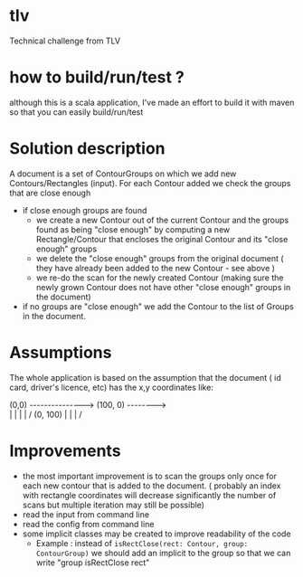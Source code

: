 # tlv
Technical challenge from TLV

# how to build/run/test ? 
although this is a scala application, I've made an effort to build it with maven so that you can easily build/run/test

# Solution description
A document is a set of ContourGroups on which we add new Contours/Rectangles (input). 
For each Contour added we check the groups that are close enough  
   - if close enough groups are found 
     - we create a new Contour out of the current Contour and the groups found as being "close enough" by computing a new Rectangle/Contour that encloses the original Contour and its "close enough" groups
     - we delete the "close enough" groups from the original document ( they have already been added to the new Contour - see above )
     - we re-do the scan for the newly created Contour (making sure the newly grown Contour does not have other "close enough" groups in the document)
   - if no groups are "close enough" we add the Contour to the list of Groups in the document.


# Assumptions 
The whole application is based on the assumption that the document ( id card, driver's licence, etc) has the x,y coordinates like: 

(0,0) ---------------> (100, 0) -------->  
   |
   |
   |
   |
   \/
(0, 100)
   |
   | 
   |
   \/

# Improvements
   * the most important improvement is to scan the groups only once for each new contour that is added to the document. ( probably an index with rectangle coordinates will decrease significantly the number of scans but multiple iteration may still be possible)
   * read the input from command line
   * read the config from command line
   * some implicit classes may be created to improve readability of the code 
     * Example : instead of ```isRectClose(rect: Contour, group: ContourGroup)``` we should add an implicit to the group so that we can write "group isRectClose rect"
     